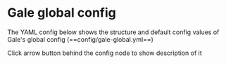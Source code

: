 <script setup>
import galeGlobalConfig from './data/gale-global';
import ConfigGroup from '../../../.vitepress/theme/components/config/ConfigGroup.vue'
</script>

# Gale global config
The YAML config below shows the structure and default config values of Gale's global config (==config/gale-global.yml==)

Click arrow button behind the config node to show description of it

<Config :data="galeGlobalConfig" />